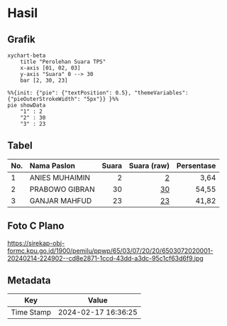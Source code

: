 # Hasil

## Grafik

```mermaid
xychart-beta
    title "Perolehan Suara TPS"
    x-axis [01, 02, 03]
    y-axis "Suara" 0 --> 30
    bar [2, 30, 23]
```

```mermaid
%%{init: {"pie": {"textPosition": 0.5}, "themeVariables": {"pieOuterStrokeWidth": "5px"}} }%%
pie showData
    "1" : 2
    "2" : 30
    "3" : 23
```

## Tabel

| No. | Nama Paslon    | Suara | Suara (raw) | Persentase |
|:--- |:-------------- | -----:| -----------:| ----------:|
| 1   | ANIES MUHAIMIN | 2     | [2][p-1]    | 3,64       |
| 2   | PRABOWO GIBRAN | 30    | [30][p-2]   | 54,55      |
| 3   | GANJAR MAHFUD  | 23    | [23][p-3]   | 41,82      |


[p-1]: https://github.com/gigit-pemilu/pemilu-2024-65-kalimantan-utara/blob/main/pilpres/hitung-suara/sub/65-kalimantan-utara/sub/03-nunukan/sub/07-krayan-selatan/sub/2020-pa'-urang/sub/001-tps/sub/paslon-1.txt
[p-2]: https://github.com/gigit-pemilu/pemilu-2024-65-kalimantan-utara/blob/main/pilpres/hitung-suara/sub/65-kalimantan-utara/sub/03-nunukan/sub/07-krayan-selatan/sub/2020-pa'-urang/sub/001-tps/sub/paslon-2.txt
[p-3]: https://github.com/gigit-pemilu/pemilu-2024-65-kalimantan-utara/blob/main/pilpres/hitung-suara/sub/65-kalimantan-utara/sub/03-nunukan/sub/07-krayan-selatan/sub/2020-pa'-urang/sub/001-tps/sub/paslon-3.txt

## Foto C Plano

https://sirekap-obj-formc.kpu.go.id/1900/pemilu/ppwp/65/03/07/20/20/6503072020001-20240214-224902--cd8e2871-1ccd-43dd-a3dc-95c1cf63d6f9.jpg


## Metadata

| Key        | Value               |
| ---------- | ------------------- |
| Time Stamp | 2024-02-17 16:36:25 |



